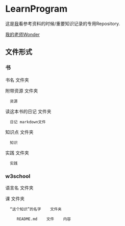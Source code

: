 # LearnProgram
这是[我](https://github.com/rocky-co)看参考资料的时候/重要知识记录的专用Repository.

[我的老师Wonder](https://github.com/LiyaoWonder)

## 文件形式
### 书
书名    文件夹

   附带资源    文件夹

      资源

   读这本书的日记    文件夹

      日记 markdown文件

   知识点    文件夹

      知识

   实践    文件夹

      实践

### w3school
语言名    文件夹

   课    文件夹

      “这个知识”的名字    文件夹

         README.md    文件    内容
